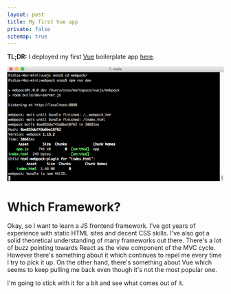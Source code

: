 ```yaml
---
layout: post
title: My first Vue app
private: false
sitemap: true
---
```


**TL;DR:** I deployed my first [Vue](http://vuejs.org/guide/installation.html) boilerplate app [here](http://fewblocks.ca/vue/).

![Vue screenshot][1]

# Which Framework?

Okay, so I want to learn a JS frontend framework. I've got years of experience with static HTML sites and decent CSS skills. I've also got a solid theoretical understanding of many frameworks out there. There's a lot of buzz pointing towards React as the view component of the MVC cycle. However there's something about it which continues to repel me every time I try to pick it up. On the other hand, there's something about Vue which seems to keep pulling me back even though it's not the most popular one.

I'm going to stick with it for a bit and see what comes out of it.




[1]: ../assets/img/terminal-vue.png "Screenshot"